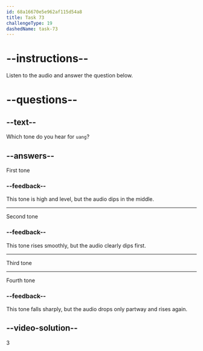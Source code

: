 ```yaml
---
id: 68a16670e5e962af115d54a8
title: Task 73
challengeType: 19
dashedName: task-73
---
```


<!-- (Audio) A: uǎng -->

# --instructions--

Listen to the audio and answer the question below.

# --questions--

## --text--

Which tone do you hear for `uang`?

## --answers--

First tone

### --feedback--

This tone is high and level, but the audio dips in the middle.

---

Second tone

### --feedback--

This tone rises smoothly, but the audio clearly dips first.

---

Third tone

---

Fourth tone

### --feedback--

This tone falls sharply, but the audio drops only partway and rises again.

## --video-solution--

3
